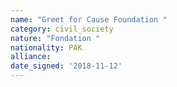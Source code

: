 ```yaml
---
name: "Greet for Cause Foundation "
category: civil_society
nature: "Fondation "
nationality: PAK
alliance: 
date_signed: '2018-11-12'
---
```

    